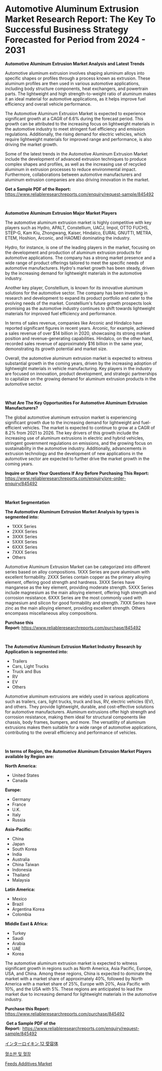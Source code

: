 <p><h1>Automotive Aluminum Extrusion Market Research Report: The Key To Successful Business Strategy Forecasted for Period from 2024 - 2031</h1></p><p><strong>Automotive Aluminum Extrusion Market Analysis and Latest Trends</strong></p>
<p><p>Automotive aluminum extrusion involves shaping aluminum alloys into specific shapes or profiles through a process known as extrusion. These aluminum profiles are then used in various automotive applications, including body structure components, heat exchangers, and powertrain parts. The lightweight and high strength-to-weight ratio of aluminum makes it an ideal material for automotive applications, as it helps improve fuel efficiency and overall vehicle performance.</p><p>The Automotive Aluminum Extrusion Market is expected to experience significant growth at a CAGR of 6.6% during the forecast period. This growth can be attributed to the increasing focus on lightweight materials in the automotive industry to meet stringent fuel efficiency and emission regulations. Additionally, the rising demand for electric vehicles, which require lightweight materials for improved range and performance, is also driving the market growth.</p><p>Some of the latest trends in the Automotive Aluminum Extrusion Market include the development of advanced extrusion techniques to produce complex shapes and profiles, as well as the increasing use of recycled aluminum in extrusion processes to reduce environmental impact. Furthermore, collaborations between automotive manufacturers and aluminum extrusion companies are also driving innovation in the market.</p></p>
<p><strong>Get a Sample PDF of the Report:&nbsp;</strong> <a href="https://www.reliableresearchreports.com/enquiry/request-sample/845492">https://www.reliableresearchreports.com/enquiry/request-sample/845492</a></p>
<p>&nbsp;</p>
<p><strong>Automotive Aluminum Extrusion Major Market Players</strong></p>
<p><p>The automotive aluminum extrusion market is highly competitive with key players such as Hydro, APALT, Constellium, UACJ, Impol, OTTO FUCHS, STEP-G, Kam Kiu, Zhongwang, Kaiser, Hindalco, EURAL GNUTTI, METRA, ETEM, Hoshion, Arconic, and HAOMEI dominating the industry.</p><p>Hydro, for instance, is one of the leading players in the market, focusing on the development and production of aluminum extrusion products for automotive applications. The company has a strong market presence and a wide range of product offerings tailored to meet the specific needs of automotive manufacturers. Hydro's market growth has been steady, driven by the increasing demand for lightweight materials in the automotive industry.</p><p>Another key player, Constellium, is known for its innovative aluminum solutions for the automotive sector. The company has been investing in research and development to expand its product portfolio and cater to the evolving needs of the market. Constellium's future growth prospects look promising as the automotive industry continues to shift towards lightweight materials for improved fuel efficiency and performance.</p><p>In terms of sales revenue, companies like Arconic and Hindalco have reported significant figures in recent years. Arconic, for example, achieved a sales revenue of over $14 billion in 2020, showcasing its strong market position and revenue-generating capabilities. Hindalco, on the other hand, recorded sales revenue of approximately $16 billion in the same year, demonstrating its growth potential and market size.</p><p>Overall, the automotive aluminum extrusion market is expected to witness substantial growth in the coming years, driven by the increasing adoption of lightweight materials in vehicle manufacturing. Key players in the industry are focused on innovation, product development, and strategic partnerships to capitalize on the growing demand for aluminum extrusion products in the automotive sector.</p></p>
<p>&nbsp;</p>
<p><strong>What Are The Key Opportunities For Automotive Aluminum Extrusion Manufacturers?</strong></p>
<p><p>The global automotive aluminum extrusion market is experiencing significant growth due to the increasing demand for lightweight and fuel-efficient vehicles. The market is expected to continue to grow at a CAGR of 8.2% from 2021 to 2026. The key drivers of this growth include the increasing use of aluminum extrusions in electric and hybrid vehicles, stringent government regulations on emissions, and the growing focus on sustainability in the automotive industry. Additionally, advancements in extrusion technology and the development of new applications in the automotive sector are expected to further drive the market growth in the coming years.</p></p>
<p><strong>Inquire or Share Your Questions If Any Before Purchasing This Report:</strong> <a href="https://www.reliableresearchreports.com/enquiry/pre-order-enquiry/845492">https://www.reliableresearchreports.com/enquiry/pre-order-enquiry/845492</a></p>
<p>&nbsp;</p>
<p><strong>Market Segmentation</strong></p>
<p><strong>The Automotive Aluminum Extrusion Market Analysis by types is segmented into:</strong></p>
<p><ul><li>1XXX Series</li><li>2XXX Series</li><li>3XXX Series</li><li>5XXX Series</li><li>6XXX Series</li><li>7XXX Series</li><li>Others</li></ul></p>
<p><p>Automotive Aluminum Extrusion Market can be categorized into different series based on alloy compositions. 1XXX Series are pure aluminum with excellent formability. 2XXX Series contain copper as the primary alloying element, offering good strength and hardness. 3XXX Series have manganese as the key element, providing moderate strength. 5XXX Series include magnesium as the main alloying element, offering high strength and corrosion resistance. 6XXX Series are the most commonly used with magnesium and silicon for good formability and strength. 7XXX Series have zinc as the main alloying element, providing excellent strength. Others encompass miscellaneous alloy compositions.</p></p>
<p><strong>Purchase this Report:&nbsp;</strong><a href="https://www.reliableresearchreports.com/purchase/845492">https://www.reliableresearchreports.com/purchase/845492</a></p>
<p>&nbsp;</p>
<p><strong>The Automotive Aluminum Extrusion Market Industry Research by Application is segmented into:</strong></p>
<p><ul><li>Trailers</li><li>Cars, Light Trucks</li><li>Truck and Bus</li><li>RV</li><li>EV</li><li>Others</li></ul></p>
<p><p>Automotive aluminum extrusions are widely used in various applications such as trailers, cars, light trucks, truck and bus, RV, electric vehicles (EV), and others. They provide lightweight, durable, and cost-effective solutions for automotive manufacturers. Aluminum extrusions offer high strength and corrosion resistance, making them ideal for structural components like chassis, body frames, bumpers, and more. The versatility of aluminum extrusions makes them suitable for a wide range of automotive applications, contributing to the overall efficiency and performance of vehicles.</p></p>
<p>&nbsp;</p>
<p><strong>In terms of Region, the Automotive Aluminum Extrusion Market Players available by Region are:</strong></p>
<p>
    <p> <strong> North America: </strong>
        <ul>
            <li>United States</li>
            <li>Canada</li>
        </ul>
        </p> 
    <p> <strong> Europe: </strong>
        <ul>
            <li>Germany</li>
            <li>France</li>
            <li>U.K.</li>
            <li>Italy</li>
            <li>Russia</li>
        </ul>
        </p> 
    <p> <strong> Asia-Pacific: </strong>
        <ul>
            <li>China</li>
            <li>Japan</li>
            <li>South Korea</li>
            <li>India</li>
            <li>Australia</li>
            <li>China Taiwan</li>
            <li>Indonesia</li>
            <li>Thailand</li>
            <li>Malaysia</li>
        </ul>
        </p> 
    <p> <strong> Latin America: </strong>
        <ul>
            <li>Mexico</li>
            <li>Brazil</li>
            <li>Argentina Korea</li>
            <li>Colombia</li>
        </ul>
        </p> 
    <p> <strong> Middle East & Africa: </strong>
        <ul>
            <li>Turkey</li>
            <li>Saudi</li>
            <li>Arabia</li>
            <li>UAE</li>
            <li>Korea</li>
        </ul>
    </p>
    </p>
<p><p>The automotive aluminum extrusion market is expected to witness significant growth in regions such as North America, Asia Pacific, Europe, USA, and China. Among these regions, China is expected to dominate the market with a market share of approximately 40%, followed by North America with a market share of 25%, Europe with 20%, Asia Pacific with 10%, and the USA with 5%. These regions are anticipated to lead the market due to increasing demand for lightweight materials in the automotive industry.</p></p>
<p><strong>Purchase this Report: </strong><a href="https://www.reliableresearchreports.com/purchase/845492">https://www.reliableresearchreports.com/purchase/845492</a></p>
<p>&nbsp;<strong>Get a Sample PDF of the Report:&nbsp;&nbsp;</strong><a href="https://www.reliableresearchreports.com/enquiry/request-sample/845492">https://www.reliableresearchreports.com/enquiry/request-sample/845492</a></p>
<p><strong></strong></p>
<p><p><a href="https://medium.com/@gregost89076vddcv/%E3%82%A4%E3%83%B3%E3%82%BF%E3%83%BC%E3%83%AD%E3%82%A4%E3%82%AD%E3%83%B312%E5%8F%97%E5%AE%B9%E4%BD%93%E5%B8%82%E5%A0%B4-%E5%B8%82%E5%A0%B4%E3%82%B7%E3%82%A7%E3%82%A2-%E5%B8%82%E5%A0%B4%E5%8B%95%E5%90%91-%E5%B0%86%E6%9D%A5%E3%81%AE%E6%88%90%E9%95%B7%E3%82%92%E6%8E%A2%E3%82%8B-dc185d3064b9">インターロイキン 12 受容体</a></p><p><a href="https://medium.com/@corneliutrifa2022/%ED%98%88%EC%86%8C%ED%8C%90-%EB%B0%8F-%ED%98%88%EC%9E%A5-%EC%8B%9C%EC%9E%A5-%EB%82%B4%EA%B2%8C-%EB%93%A4%EC%96%B4%EA%B0%94%EC%8A%B5%EB%8B%88%EB%8B%A4-%EC%8B%9C%EC%9E%A5-%EB%8F%99%ED%96%A5-%EC%84%B1%EC%9E%A5-2024%EB%85%84%EB%B6%80%ED%84%B0-2031%EB%85%84%EA%B9%8C%EC%A7%80-%EC%98%88%EC%83%81%EB%90%98%EB%8A%94-%EA%B2%83-7171f8f2902f">혈소판 및 혈장</a></p><p><a href="https://github.com/moyahfrancoestellec51j635wcx/Market-Research-Report-List-1/blob/main/feeds-additives-market.md">Feeds Additives Market</a></p></p>